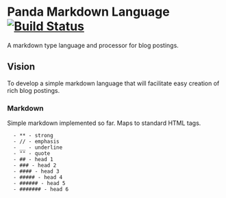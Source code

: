 Panda Markdown Language [![Build Status](https://travis-ci.org/necrophonic/panda-markdown.png?branch=master)](https://travis-ci.org/necrophonic/panda-markdown)
=======================

A markdown type language and processor for blog postings.

## Vision ##

To develop a simple markdown language that will facilitate easy creation of rich blog postings.

### Markdown ###

Simple markdown implemented so far. Maps to standard HTML tags.

```
  - ** - strong
  - // - emphasis
  - __ - underline
  - "" - quote
  - ## - head 1
  - ### - head 2
  - #### - head 3
  - ##### - head 4
  - ###### - head 5
  - ####### - head 6
```
